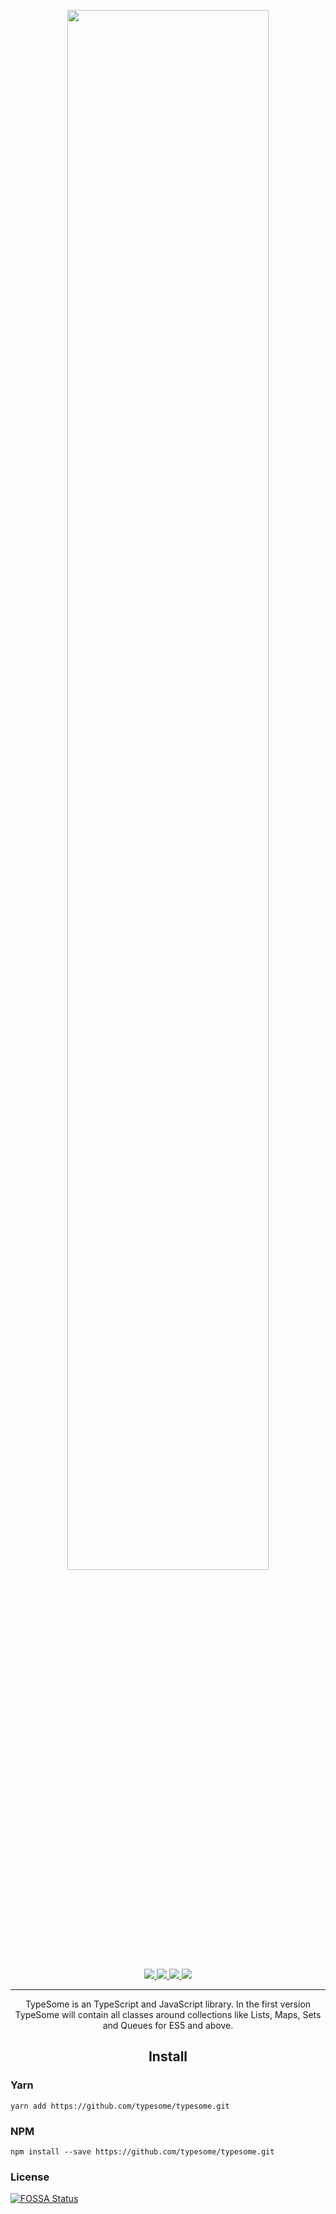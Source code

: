 <div align="center">
	<p>
		<img width="80%" src="https://drive.google.com/uc?id=0Bye4RMdS61gTenhrdFVCN29lb1U"/>
	</p>
	<p>
		<a href="https://david-dm.org/typesome/typesome" alt="Dependencies">
			<img src="https://img.shields.io/david/typesome/typesome.svg"/>
		</a>
		<a href="https://travis-ci.org/typesome/typesome" alt="Travis">
			<img src="https://img.shields.io/travis/typesome/typesome/master.svg"/>
		</a>
		<a href="https://coveralls.io/r/typesome/typesome/" alt="FOSSA Status">
			<img src="https://img.shields.io/coveralls/typesome/typesome.svg"/>
		</a>
		<a href="https://app.fossa.io/projects/git%2Bhttps%3A%2F%2Fgithub.com%2Ftypesome%2Ftypesome?ref=badge_shield" alt="FOSSA Status">
			<img src="https://app.fossa.io/api/projects/git%2Bhttps%3A%2F%2Fgithub.com%2Ftypesome%2Ftypesome.svg?type=shield"/>
		</a>
	</p>
	<hr>
	<p>
		TypeSome is an TypeScript and JavaScript library. In the first version TypeSome will contain all classes around collections like Lists, Maps, Sets and Queues for ES5 and above.
	</p>
</div>


<h2 align="center">Install</h2>

### Yarn

```
yarn add https://github.com/typesome/typesome.git
```

### NPM

```
npm install --save https://github.com/typesome/typesome.git
```

### License

[![FOSSA Status](https://app.fossa.io/api/projects/git%2Bhttps%3A%2F%2Fgithub.com%2Ftypesome%2Ftypesome.svg?type=large)](https://app.fossa.io/projects/git%2Bhttps%3A%2F%2Fgithub.com%2Ftypesome%2Ftypesome?ref=badge_large)




